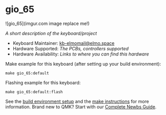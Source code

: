 # gio_65

![gio_65](imgur.com image replace me!)

*A short description of the keyboard/project*

* Keyboard Maintainer: [kb-elmo<mail@elmo.space>](https://github.com/yourusername)
* Hardware Supported: *The PCBs, controllers supported*
* Hardware Availability: *Links to where you can find this hardware*

Make example for this keyboard (after setting up your build environment):

    make gio_65:default

Flashing example for this keyboard:

    make gio_65:default:flash

See the [build environment setup](https://docs.qmk.fm/#/getting_started_build_tools) and the [make instructions](https://docs.qmk.fm/#/getting_started_make_guide) for more information. Brand new to QMK? Start with our [Complete Newbs Guide](https://docs.qmk.fm/#/newbs).
